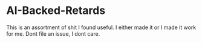 # AI-Backed-Retards
This is an assortment of shit I found useful. I either made it or I made it work for me.
Dont file an issue, I dont care.
